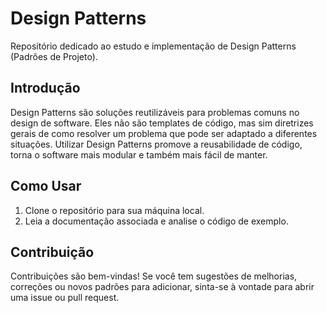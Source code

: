 # Design Patterns

Repositório dedicado ao estudo e implementação de Design Patterns (Padrões de Projeto).

## Introdução

Design Patterns são soluções reutilizáveis para problemas comuns no design de software. Eles não são templates de código, mas sim diretrizes gerais de como resolver um problema que pode ser adaptado a diferentes situações. Utilizar Design Patterns promove a reusabilidade de código, torna o software mais modular e também mais fácil de manter.

## Como Usar

1. Clone o repositório para sua máquina local.
2. Leia a documentação associada e analise o código de exemplo.

## Contribuição

Contribuições são bem-vindas! Se você tem sugestões de melhorias, correções ou novos padrões para adicionar, sinta-se à vontade para abrir uma issue ou pull request.
